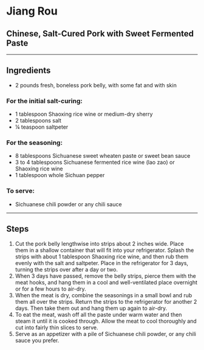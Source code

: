 # Jiang Rou

## Chinese, Salt-Cured Pork with Sweet Fermented Paste

---

## Ingredients

* 2 pounds fresh, boneless pork belly, with some fat and with skin

### For the initial salt-curing:
* 1 tablespoon Shaoxing rice wine or medium-dry sherry
* 2 tablespoons salt
* ¼ teaspoon saltpeter

### For the seasoning:
* 8 tablespoons Sichuanese sweet wheaten paste or sweet bean sauce
* 3 to 4 tablespoons Sichuanese fermented rice wine (lao zao) or Shaoxing rice wine
* 1 tablespoon whole Sichuan pepper

### To serve:
* Sichuanese chili powder or any chili sauce


---

## Steps

1.  Cut the pork belly lengthwise into strips about 2 inches wide. Place them in a shallow container that will fit into your refrigerator. Splash the strips with about 1 tablespoon Shaoxing rice wine, and then rub them evenly with the salt and saltpeter. Place in the refrigerator for 3 days, turning the strips over after a day or two.
2. When 3 days have passed, remove the belly strips, pierce them with the meat hooks, and hang them in a cool and well-ventilated place overnight or for a few hours to air-dry.
3. When the meat is dry, combine the seasonings in a small bowl and rub them all over the strips. Return the strips to the refrigerator for another 2 days. Then take them out and hang them up again to air-dry.
4. To eat the meat, wash off all the paste under warm water and then steam it until it is cooked through. Allow the meat to cool thoroughly and cut into fairly thin slices to serve.
5. Serve as an appetizer with a pile of Sichuanese chili powder, or any chili sauce you prefer.
